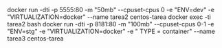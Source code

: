 docker run -dti -p 5555:80 -m "50mb" --cpuset-cpus 0 -e "ENV=dev" -e "VIRTUALIZATION=docker" --name tarea2 centos-tarea
docker exec -ti tarea2 bash
docker run -dti -p 8181:80 -m "100mb" --cpuset-cpus 0-1 -e "ENV=stg" -e "VIRTUALIZATION=docker" -e " TYPE = container" --name tarea3 centos-tarea
